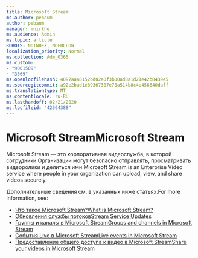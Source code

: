 ```yaml
---
title: Microsoft Stream
ms.author: pebaum
author: pebaum
manager: mnirkhe
ms.audience: Admin
ms.topic: article
ROBOTS: NOINDEX, NOFOLLOW
localization_priority: Normal
ms.collection: Adm_O365
ms.custom:
- "9001509"
- "3569"
ms.openlocfilehash: 4097aaa8152bd02a0f3b00ad8a1d21e42b8439e5
ms.sourcegitcommit: a92e2bad1e89367307e78a514b8c4e456640daff
ms.translationtype: MT
ms.contentlocale: ru-RU
ms.lasthandoff: 02/21/2020
ms.locfileid: "42564388"
---
```

# <a name="microsoft-stream"></a><span data-ttu-id="cb370-102">Microsoft Stream</span><span class="sxs-lookup"><span data-stu-id="cb370-102">Microsoft Stream</span></span>

<span data-ttu-id="cb370-103">Microsoft Stream — это корпоративная видеослужба, в которой сотрудники Организации могут безопасно отправлять, просматривать видеоролики и делиться ими.</span><span class="sxs-lookup"><span data-stu-id="cb370-103">Microsoft Stream is an Enterprise Video service where people in your organization can upload, view, and share videos securely.</span></span> 

<span data-ttu-id="cb370-104">Дополнительные сведения см. в указанных ниже статьях.</span><span class="sxs-lookup"><span data-stu-id="cb370-104">For more information, see:</span></span>

- [<span data-ttu-id="cb370-105">Что такое Microsoft Stream?</span><span class="sxs-lookup"><span data-stu-id="cb370-105">What is Microsoft Stream?</span></span>](https://docs.microsoft.com/en-us/stream/overview)
- [<span data-ttu-id="cb370-106">Обновления службы потоков</span><span class="sxs-lookup"><span data-stu-id="cb370-106">Stream Service Updates</span></span>](https://techcommunity.microsoft.com/t5/microsoft-stream-service-updates/bd-p/StreamAnnouncements)
- [<span data-ttu-id="cb370-107">Группы и каналы в Microsoft Stream</span><span class="sxs-lookup"><span data-stu-id="cb370-107">Groups and channels in Microsoft Stream</span></span>](https://docs.microsoft.com/en-us/stream/groups-channels-organization)
- [<span data-ttu-id="cb370-108">События Live в Microsoft Stream</span><span class="sxs-lookup"><span data-stu-id="cb370-108">Live events in Microsoft Stream</span></span>](https://docs.microsoft.com/en-us/stream/live-event-overview)
- [<span data-ttu-id="cb370-109">Предоставление общего доступа к видео в Microsoft Stream</span><span class="sxs-lookup"><span data-stu-id="cb370-109">Share your videos in Microsoft Stream</span></span>](https://docs.microsoft.com/en-us/stream/portal-share-video)